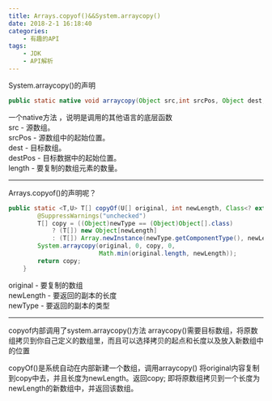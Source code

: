 ```yaml
---
title: Arrays.copyof()&&System.arraycopy()
date: 2018-2-1 16:18:40
categories:
	- 有趣的API
tags:
	- JDK
	- API解析
---
```

System.arraycopy()的声明
```java
public static native void arraycopy(Object src,int srcPos, Object dest, int destPos,int length);
```
一个native方法 ，说明是调用的其他语言的底层函数  
src - 源数组。   
srcPos - 源数组中的起始位置。  
dest - 目标数组。  
destPos - 目标数据中的起始位置。  
length - 要复制的数组元素的数量。  

---
Arrays.copyof()的声明呢？

```java
public static <T,U> T[] copyOf(U[] original, int newLength, Class<? extends T[]> newType) {
        @SuppressWarnings("unchecked")
        T[] copy = ((Object)newType == (Object)Object[].class)
            ? (T[]) new Object[newLength]
            : (T[]) Array.newInstance(newType.getComponentType(), newLength);
        System.arraycopy(original, 0, copy, 0,
                         Math.min(original.length, newLength));
        return copy;
    }
```

original - 要复制的数组  
newLength - 要返回的副本的长度  
newType - 要返回的副本的类型  

---

copyof内部调用了system.arraycopy()方法
arraycopy()需要目标数组，将原数组拷贝到你自己定义的数组里，而且可以选择拷贝的起点和长度以及放入新数组中的位置   

copyOf()是系统自动在内部新建一个数组，调用arraycopy()
将original内容复制到copy中去，并且长度为newLength。返回copy; 
即将原数组拷贝到一个长度为newLength的新数组中，并返回该数组。



